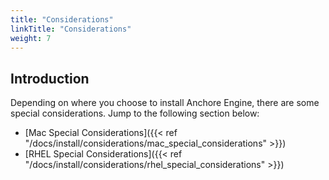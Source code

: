 ```yaml
---
title: "Considerations"
linkTitle: "Considerations"
weight: 7
---
```


## Introduction

Depending on where you choose to install Anchore Engine, there are some special considerations. Jump to the following section below:

- [Mac Special Considerations]({{< ref "/docs/install/considerations/mac_special_considerations" >}})
- [RHEL Special Considerations]({{< ref "/docs/install/considerations/rhel_special_considerations" >}})

